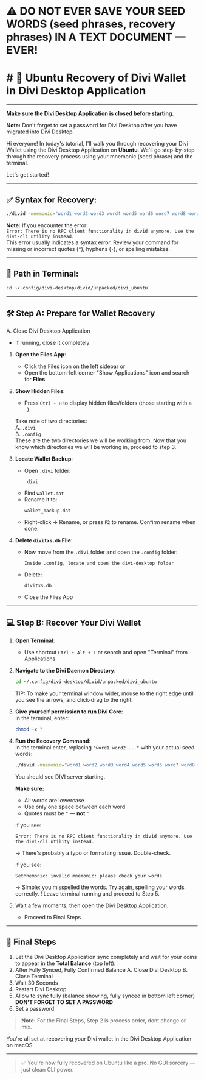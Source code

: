 # ⚠️ DO NOT EVER SAVE YOUR SEED WORDS (seed phrases, recovery phrases) IN A TEXT DOCUMENT — EVER!

# # 🐧 Ubuntu Recovery of Divi Wallet in Divi Desktop Application

---

**Make sure the Divi Desktop Application is closed before starting.**

**Note:** Don't forget to set a password for Divi Desktop after you have migrated into Divi Desktop.

Hi everyone! In today's tutorial, I'll walk you through recovering your Divi Wallet using the Divi Desktop Application on **Ubuntu**. We'll go step-by-step through the recovery process using your mnemonic (seed phrase) and the terminal.

Let's get started!

---

## ✅ Syntax for Recovery:

```bash
./divid -mnemonic="word1 word2 word3 word4 word5 word6 word7 word8 word9 word10 word11 word12" -force_rescan=1 &
```

**Note:** If you encounter the error:  
`Error: There is no RPC client functionality in divid anymore. Use the divi-cli utility instead.`  
This error usually indicates a syntax error. Review your command for missing or incorrect quotes (`"`), hyphens (`-`), or spelling mistakes.

---

## 📂 Path in Terminal:

```bash
cd ~/.config/divi-desktop/divid/unpacked/divi_ubuntu
```

---

## 🛠️ Step A: Prepare for Wallet Recovery

A. Close Divi Desktop Application  
- If running, close it completely

1. **Open the Files App**:
   - Click the Files icon on the left sidebar or  
   - Open the bottom-left corner "Show Applications" icon and search for **Files**

2. **Show Hidden Files**:
   - Press `Ctrl + H` to display hidden files/folders (those starting with a `.`)

   Take note of two directories:  
   A. `.divi`  
   B. `.config`  
   These are the two directories we will be working from. Now that you know which directories we will be working in, proceed to step 3.

3. **Locate Wallet Backup**:
   - Open `.divi` folder:
     ```
     .divi
     ```
   - Find `wallet.dat`  
   - Rename it to:
     ```
     wallet_backup.dat
     ```
   - Right-click → Rename, or press `F2` to rename. Confirm rename when done.

4. **Delete `divitxs.db` File**:
   - Now move from the `.divi` folder and open the `.config` folder:
     ```
     Inside .config, locate and open the divi-desktop folder
     ```
   - Delete:
     ```
     divitxs.db
     ```
   - Close the Files App

---

## 💻 Step B: Recover Your Divi Wallet

1. **Open Terminal**:
   - Use shortcut `Ctrl + Alt + T` or search and open "Terminal" from Applications

2. **Navigate to the Divi Daemon Directory**:
   ```bash
   cd ~/.config/divi-desktop/divid/unpacked/divi_ubuntu
   ```
   TIP: To make your terminal window wider, mouse to the right edge until you see the arrows, and click-drag to the right.

3. **Give yourself permission to run Divi Core**:  
   In the terminal, enter:
   ```bash
   chmod +x *
   ```

4. **Run the Recovery Command**:  
   In the terminal enter, replacing `"word1 word2 ..."` with your actual seed words:
   ```bash
   ./divid -mnemonic="word1 word2 word3 word4 word5 word6 word7 word8 word9 word10 word11 word12" -force_rescan=1 &
   ```
   You should see DIVI server starting.

   **Make sure:**
   - All words are lowercase
   - Use only one space between each word
   - Quotes must be `"` — **not** `'`

   If you see:
   ```
   Error: There is no RPC client functionality in divid anymore. Use the divi-cli utility instead.
   ```
   → There's probably a typo or formatting issue. Double-check.

   If you see:
   ```
   SetMnemonic: invalid mnemonic: please check your words
   ```
   → Simple: you misspelled the words. Try again, spelling your words correctly.
   ! Leave terminal running and proceed to Step 5.

5. Wait a few moments, then open the Divi Desktop Application.

   - Proceed to Final Steps

---

## 🎯 Final Steps

1. Let the Divi Desktop Application sync completely and wait for your coins to appear in the **Total Balance** (top left).
2. After Fully Synced, Fully Confirmed Balance
   A. Close Divi Desktop
   B. Close Terminal
3. Wait 30 Seconds
4. Restart Divi Desktop
5. Allow to sync fully (balance showing, fully synced in bottom left corner)
**DON'T FORGET TO SET A PASSWORD**
6. Set a password

> **Note:** For the Final Steps, Step 2 is process order, dont change or mix.

You're all set at recovering your Divi wallet in the Divi Desktop Application on macOS.

---

> ✅ You're now fully recovered on Ubuntu like a pro. No GUI sorcery — just clean CLI power.
